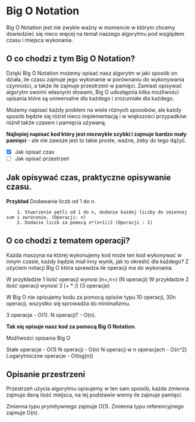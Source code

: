 # Big O Notation

Big O Notation jest nie zwykle ważny w momencie w którym chcemy dowiedzieć się nieco więcej na temat naszego algorytmu pod względem czasu i miejsca wykonania.

## O co chodzi z tym Big O Notation?

Dzięki Big O Notation możemy opisać nasz algorytm w jaki sposób on działa, ile czasu zajmuje jego wykonanie w porównaniu do wykonywania czynności, a także ile zajmuje przestrzeni w pamięci. Zamiast opisywać algorytm swoimi własnymi słowami, Big O udostępnia kilka możliwości opisania które są uniwersalne dla każdego i zrozumiałe dla każdego.

Możemy napisać każdy problem na wiele różnych sposobów, ale każdy sposób będzie się różnił nieco implementacją i w większości przypadków różnił także czasem i pamięcia używaną.

**Najlepiej napisać kod który jest niezwykle szybki i zajmuje bardzo mały pamięci** - ale nie zawsze jest to takie proste, ważne, żeby do tego dążyć.

- [x] Jak opisać czas
- [ ] Jak opisać przestrzeń

## Jak opisywać czas, praktyczne opisywanie czasu.

**Przykład**
Dodawanie liczb od 1 do n.

```
    1. Stworzenie pętli od 1 do n, dodanie każdej liczby do zmiennej sum i zwrócenie. (Operacji: n)
    2. Dodanie liczb za pomocą n*(n+1)/2 (Operacji : 1)

```

## O co chodzi z tematem operacji?

Każda maszyna na której wykonujemy kod może ten kod wykonywać w innym czasie, każdy będzie miał inny wynik, jak to określić dla każdego?
Z użyciem notacji Big O która sprawdza ile operacji ma do wykonania.

W przykładzie 1 ilość operacji wynosi (n+,n=) (N operacji)
W przykładzie 2 ilość operacji wynosi 3 (+ \* /) (3 operacje)

W Big O nie opisujemy kodu za pomocą opisów typu 10 operacji, 30n operacji, wszystko się sprowadza do minimalizmu.

3 operacje - O(1).
N operacji? - O(n).

**Tak się opisuje nasz kod za pomocą Big O Notation**.

Możliwości opisania Big O

Stałe operacje - O(1)
N operacji - O(n)
N operacji w n operacjach - O(n^2)
Logarytmiczne operacje - O(log(n))

## Opisanie przestrzeni

Przestrzeń użycia algorytmu opisujemy w ten sam sposób, każda zmienna zajmuje daną ilość miejsca, na tej podstawie wiemy ile zajmuje pamięci.

Zmienna typu prymitywnego zajmuje O(1).
Zmienna typu referencyjnego zajmuje O(n).
